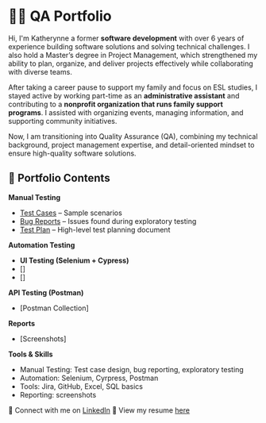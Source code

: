 # 👩‍💻 QA Portfolio

Hi, I'm Katherynne a former **software development** with over 6 years of experience building software solutions and solving technical challenges. I also hold a Master’s degree in Project Management, which strengthened my ability to plan, organize, and deliver projects effectively while collaborating with diverse teams. 

After taking a career pause to support my family and focus on ESL studies, I stayed active by working part-time as an **administrative assistant** and contributing to a **nonprofit organization that runs family support programs**. I assisted with organizing events, managing information, and supporting community initiatives.

Now, I am transitioning into Quality Assurance (QA), combining my technical background, project management expertise, and detail-oriented mindset to ensure high-quality software solutions.

## 📁 Portfolio Contents

**Manual Testing**
- [Test Cases]() – Sample scenarios  
- [Bug Reports]() – Issues found during exploratory testing  
- [Test Plan]() – High-level test planning document  

**Automation Testing**
- **UI Testing (Selenium + Cypress)** 
- []
- []

**API Testing (Postman)**
- [Postman Collection]

**Reports**
- [Screenshots]

**Tools & Skills**
- Manual Testing: Test case design, bug reporting, exploratory testing  
- Automation: Selenium, Cyrpress, Postman 
- Tools: Jira, GitHub, Excel, SQL basics  
- Reporting: screenshots

📌 Connect with me on [LinkedIn](https://www.linkedin.com/in/melissa-ha5/)
📌 View my resume [here]()  
